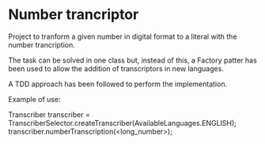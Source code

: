 # Number trancriptor

Project to tranform a given number in digital format to a literal with the number trancription.

The task can be solved in one class but, instead of this, a Factory patter has been used to allow the addition of transcriptors in new languages.

A TDD approach has been followed to perform the implementation.

Example of use:

Transcriber transcriber = TranscriberSelector.createTranscriber(AvailableLanguages.ENGLISH);
transcriber.numberTranscription(<long_number>);